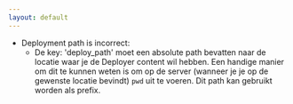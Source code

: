 ```yaml
---
layout: default
---
```


- Deployment path is incorrect:
    - De key: 'deploy_path' moet een absolute path bevatten naar de locatie waar je de Deployer content 
    wil hebben. Een handige manier om dit te kunnen weten is om op de server (wanneer je je op de gewenste 
    locatie bevindt) `pwd` uit te voeren. Dit path kan gebruikt worden als prefix.